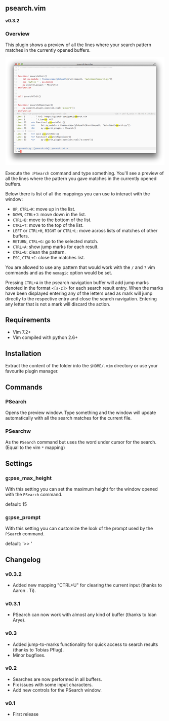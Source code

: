 ## psearch.vim

**v0.3.2**


### Overview

This plugin shows a preview of all the lines where your search
pattern matches in the currently opened buffers. 

![Screenshot](/extra/screenshot.png "A view of the plugin at work")  

Execute the `:PSearch` command and type something. You'll see a preview 
of all the lines where the pattern you gave matches in the currently 
opened buffers.

Below there is list of all the mappings you can use to interact with the window:

* `UP`, `CTRL+K`: move up in the list.
* `DOWN`, `CTRL+J`: move down in the list.
* `CTRL+B`: move to the bottom of the list.
* `CTRL+T`: move to the top of the list.
* `LEFT` or `CTRL+H`, `RIGHT` or `CTRL+L`: move across lists of matches of other buffers.
* `RETURN`, `CTRL+G`: go to the selected match.
* `CTRL+A`: show jump marks for each result.
* `CTRL+U`: clean the pattern.
* `ESC`, `CTRL+C`: close the matches list.

You are allowed to use any pattern that would work with the `/` and
`?` vim commands and as the `nomagic` option would be set.

Pressing `CTRL+A` in the psearch navigation buffer will add jump marks denoted
in the format `<[a-z]>` for each search result entry. When the marks have been
displayed entering any of the letters used as mark will jump directly to the
respective entry and close the search navigation. Entering any letter that is
not a mark will discard the action.


## Requirements

* Vim 7.2+
* Vim compiled with python 2.6+


## Installation

Extract the content of the folder into the `$HOME/.vim` directory or use your favourite
plugin manager.



## Commands

### PSearch

Opens the preview window. Type something and the window will update
automatically with all the search matches for the current file.

### PSearchw

As the `PSearch` command but uses the word under cursor for the search.
(Equal to the vim `*` mapping)


## Settings

### g:pse_max_height

With this setting you can set the maximum height for the window opened with 
the `PSearch` command.

default: 15


### g:pse_prompt

With this setting you can customize the look of the prompt used by the
`PSearch` command.

default: '>> '


## Changelog

### v0.3.2

* Added new mapping "CTRL+U" for clearing the current input (thanks to Aaron . Ti).

### v0.3.1

* PSearch can now work with almost any kind of buffer (thanks to Idan Arye).

### v0.3

* Added jump-to-marks functionality for quick access to search results (thanks to Tobias Pflug).
* Minor bugfixes.

### v0.2

* Searches are now performed in all buffers. 
* Fix issues with some input characters.
* Add new controls for the PSearch window.

### v0.1

* First release
